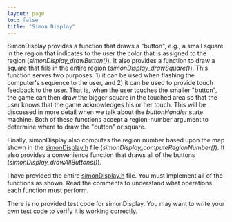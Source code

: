 ```yaml
---
layout: page
toc: false
title: "Simon Display"
---
```



SimonDisplay provides a function that draws a "button", e.g., a small square in the region that indicates to the user the color that is assigned to the region (*simonDisplay_drawButton()*). It also provides a function to draw a square that fills in the entire region (*simonDisplay_drawSquare()*). This function serves two purposes: 1) it can be used when flashing the computer's sequence to the user, and 2) it can be used to provide touch feedback to the user. That is, when the user touches the smaller "button", the game can then draw the bigger square in the touched area so that the user knows that the game acknowledges his or her touch. This will be discussed in more detail when we talk about the *buttonHandler* state machine. Both of these functions accept a region-number argument to determine where to draw the "button" or square.

Finally, simonDisplay also computes the region number based upon the map shown in the [simonDisplay.h](https://github.com/byu-cpe/ecen330_student/blob/main/lab6/simonDisplay.h) file (*simonDisplay_computeRegionNumber()*). It also provides a convenience function that draws all of the buttons (*simonDisplay_drawAllButtons()*).

I have provided the entire [simonDisplay.h](https://github.com/byu-cpe/ecen330_student/blob/main/lab6/simonDisplay.h) file. You must implement all of the functions as shown. Read the comments to understand what operations each function must perform. 

There is no provided test code for simonDisplay.  You may want to write your own test code to verify it is working correctly.
